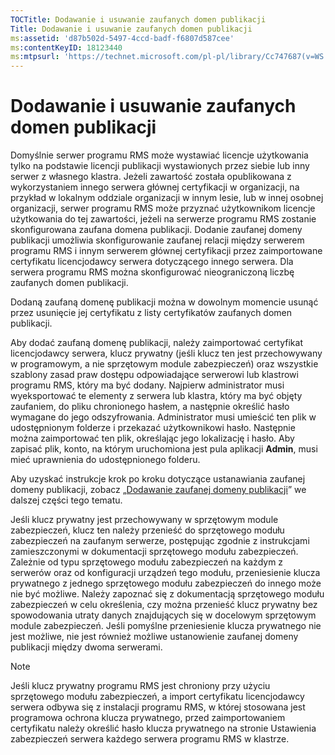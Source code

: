 ```yaml
---
TOCTitle: Dodawanie i usuwanie zaufanych domen publikacji
Title: Dodawanie i usuwanie zaufanych domen publikacji
ms:assetid: 'd87b502d-5497-4ccd-badf-f6807d587cee'
ms:contentKeyID: 18123440
ms:mtpsurl: 'https://technet.microsoft.com/pl-pl/library/Cc747687(v=WS.10)'
---
```


Dodawanie i usuwanie zaufanych domen publikacji
===============================================

Domyślnie serwer programu RMS może wystawiać licencje użytkowania tylko na podstawie licencji publikacji wystawionych przez siebie lub inny serwer z własnego klastra. Jeżeli zawartość została opublikowana z wykorzystaniem innego serwera głównej certyfikacji w organizacji, na przykład w lokalnym oddziale organizacji w innym lesie, lub w innej osobnej organizacji, serwer programu RMS może przyznać użytkownikom licencje użytkowania do tej zawartości, jeżeli na serwerze programu RMS zostanie skonfigurowana zaufana domena publikacji. Dodanie zaufanej domeny publikacji umożliwia skonfigurowanie zaufanej relacji między serwerem programu RMS i innym serwerem głównej certyfikacji przez zaimportowane certyfikatu licencjodawcy serwera dotyczącego innego serwera. Dla serwera programu RMS można skonfigurować nieograniczoną liczbę zaufanych domen publikacji.

Dodaną zaufaną domenę publikacji można w dowolnym momencie usunąć przez usunięcie jej certyfikatu z listy certyfikatów zaufanych domen publikacji.

Aby dodać zaufaną domenę publikacji, należy zaimportować certyfikat licencjodawcy serwera, klucz prywatny (jeśli klucz ten jest przechowywany w programowym, a nie sprzętowym module zabezpieczeń) oraz wszystkie szablony zasad praw dostępu odpowiadające serwerowi lub klastrowi programu RMS, który ma być dodany. Najpierw administrator musi wyeksportować te elementy z serwera lub klastra, który ma być objęty zaufaniem, do pliku chronionego hasłem, a następnie określić hasło wymagane do jego odszyfrowania. Administrator musi umieścić ten plik w udostępnionym folderze i przekazać użytkownikowi hasło. Następnie można zaimportować ten plik, określając jego lokalizację i hasło. Aby zapisać plik, konto, na którym uruchomiona jest pula aplikacji **Admin**, musi mieć uprawnienia do udostępnionego folderu.

Aby uzyskać instrukcje krok po kroku dotyczące ustanawiania zaufanej domeny publikacji, zobacz „[Dodawanie zaufanej domeny publikacji](https://technet.microsoft.com/731416d8-ddf4-4d4a-9f1a-bbd1ea48fe3c)” we dalszej części tego tematu.

Jeśli klucz prywatny jest przechowywany w sprzętowym module zabezpieczeń, klucz ten należy przenieść do sprzętowego modułu zabezpieczeń na zaufanym serwerze, postępując zgodnie z instrukcjami zamieszczonymi w dokumentacji sprzętowego modułu zabezpieczeń. Zależnie od typu sprzętowego modułu zabezpieczeń na każdym z serwerów oraz od konfiguracji urządzeń tego modułu, przeniesienie klucza prywatnego z jednego sprzętowego modułu zabezpieczeń do innego może nie być możliwe. Należy zapoznać się z dokumentacją sprzętowego modułu zabezpieczeń w celu określenia, czy można przenieść klucz prywatny bez spowodowania utraty danych znajdujących się w docelowym sprzętowym module zabezpieczeń. Jeśli pomyślne przeniesienie klucza prywatnego nie jest możliwe, nie jest również możliwe ustanowienie zaufanej domeny publikacji między dwoma serwerami.

> [!note]  
> Jeśli klucz prywatny programu RMS jest chroniony przy użyciu sprzętowego modułu zabezpieczeń, a import certyfikatu licencjodawcy serwera odbywa się z instalacji programu RMS, w której stosowana jest programowa ochrona klucza prywatnego, przed zaimportowaniem certyfikatu należy określić hasło klucza prywatnego na stronie Ustawienia zabezpieczeń serwera każdego serwera programu RMS w klastrze. 
